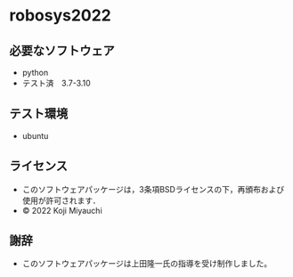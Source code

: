 # robosys2022
## 必要なソフトウェア
* python
* テスト済　3.7-3.10

## テスト環境
* ubuntu

## ライセンス
* このソフトウェアパッケージは，3条項BSDライセンスの下，再頒布および使用が許可されます．
* © 2022 Koji Miyauchi

## 謝辞
* このソフトウェアパッケージは上田隆一氏の指導を受け制作しました。

